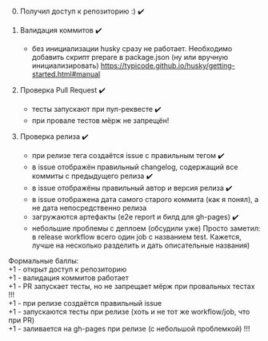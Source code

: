 0. Получил доступ к репозиторию :) :heavy_check_mark:

1. Валидация коммитов :heavy_check_mark:
    - без инициализации husky сразу не работает. Необходимо добавить скрипт prepare в package.json (ну или вручную инициализировать)
    https://typicode.github.io/husky/getting-started.html#manual

2. Проверка Pull Request :heavy_check_mark:
    - тесты запускают при пул-реквесте :heavy_check_mark:
    - при провале тестов мёрж не запрещён!

3. Проверка релиза :heavy_check_mark:
    - при релизе тега создаётся issue с правильным тегом :heavy_check_mark:
    - в issue отображён правильный changelog, содержащий все коммиты с предыдущего релиза :heavy_check_mark:
    - в issue отображёны правильный автор и версия релиза :heavy_check_mark:
    - в issue отображена дата самого старого коммита (как я понял), а не дата непосредственно релиза
    - загружаются артефакты (e2e report и билд для gh-pages) :heavy_check_mark:
    - небольшие проблемы с деплоем (обсудили уже)
Просто заметил:
в release workflow всего один job с названием test. Кажется, лучше на несколько разделить и дать описательные названия)

Формальные баллы:<br>
+1 - открыт доступ к репозиторию<br>
+1 - валидация коммитов работает<br>
+1 - PR запускает тесты, но не запрещает мёрж при провальных тестах !!!<br>
+1 - при релизе создаётся правильный issue<br>
+1 - запускаются тесты при релизе (хоть и не тот же workflow/job, что при PR)<br>
+1 - заливается на gh-pages при релизе (с небольшой проблемкой) !!!